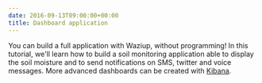 ```yaml
---
date: 2016-09-13T09:00:00+00:00
title: Dashboard application 
---
```


You can build a full application with Waziup, without programming!
In this tutorial, we'll learn how to build a soil monitoring application able to display the soil moisture and to send notifications on SMS, twitter and voice messages.
More advanced dashboards can be created with [Kibana](tutorials/software/Kibana_tutorial.pdf).


